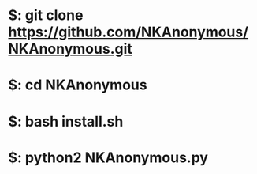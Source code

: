 # $: git clone https://github.com/NKAnonymous/NKAnonymous.git
# $: cd NKAnonymous
# $: bash install.sh
# $: python2 NKAnonymous.py




















